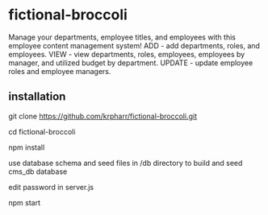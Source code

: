 # fictional-broccoli

Manage your departments, employee titles, and employees with this employee content management system!
ADD - add departments, roles, and employees.
VIEW - view departments, roles, employees, employees by manager, and utilized budget by department.
UPDATE - update employee roles and employee managers.

## installation

git clone https://github.com/krpharr/fictional-broccoli.git

cd fictional-broccoli

npm install

use database schema and seed files in /db directory to build and seed cms_db database

edit password in server.js

npm start

